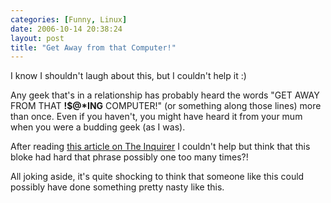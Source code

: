 ```yaml
---
categories: [Funny, Linux]
date: 2006-10-14 20:38:24
layout: post
title: "Get Away from that Computer!"
---
```

I know I shouldn't laugh about this, but I couldn't help it :)

Any geek that's in a relationship has probably heard the words "GET AWAY FROM THAT <strong>!$@*ING</strong> COMPUTER!" (or something along those lines) more than once. Even if you haven't, you might have heard it from your mum when you were a budding geek (as I was).

After reading <a href="http://www.theinquirer.net/default.aspx?article=34990" title="Reiser4 inventor arrested for murder" target="_blank">this article on The Inquirer</a> I couldn't help but think that this bloke had hard that phrase possibly one too many times?!

All joking aside, it's quite shocking to think that someone like this could possibly have done something pretty nasty like this.
